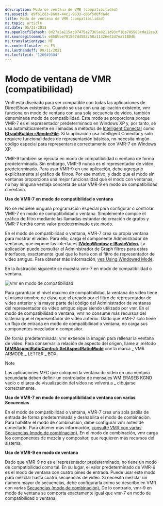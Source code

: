 ```yaml
---
description: Modo de ventana de VMR (compatibilidad)
ms.assetid: e9fb1c83-860a-44c1-9633-c86f5d0fdadd
title: Modo de ventana de VMR (compatibilidad)
ms.topic: article
ms.date: 05/31/2018
ms.openlocfilehash: 8d27a5a115ac87475a27365a0211d93cf18e785983cda12ee338e73b24fb0f77
ms.sourcegitcommit: e858bbe701567d4583c50a11326e42d7ea51804b
ms.translationtype: MT
ms.contentlocale: es-ES
ms.lasthandoff: 08/11/2021
ms.locfileid: "120049304"
---
```

# <a name="vmr-windowed-compatibility-mode"></a>Modo de ventana de VMR (compatibilidad)

VmR está diseñado para ser compatible con todas las aplicaciones de DirectShow existentes. Cuando se usa con una aplicación existente, vmr funciona en modo de ventana con una sola secuencia de vídeo, también denominada modo de compatibilidad. Este modo se proporciona porque VMR-7 es el representador predeterminado en Windows XP y, por tanto, se usa automáticamente en llamadas a métodos de [Intelligent Conectar](intelligent-connect.md) como [**IGraphBuilder::RenderFile**](/windows/desktop/api/Strmif/nf-strmif-igraphbuilder-renderfile). Si la aplicación usa Intelligent Conectar y solo requiere funcionalidades de representación básicas, no necesita ningún código especial para representarse correctamente con VMR-7 en Windows XP.

VMR-9 también se ejecuta en modo de compatibilidad o ventana de forma predeterminada. Sin embargo, VMR-9 nunca es el representador de vídeo predeterminado. Para usar VMR-9 en una aplicación, debe agregarlo explícitamente al gráfico de filtros. Por ese motivo, y dado que el modo sin ventanas proporciona una mejor funcionalidad que el modo con ventanas, no hay ninguna ventaja concreta de usar VMR-9 en modo de compatibilidad o ventana.

**Uso de VMR-7 en modo de compatibilidad o ventana**

No se requiere ninguna programación especial para configurar o controlar VMR-7 en modo de compatibilidad o ventana. Simplemente compile el gráfico de filtro mediante las llamadas estándar de creación de grafos y VMR-7 tendrá como valor predeterminado este modo.

En el modo de compatibilidad o ventana, VMR-7 crea su propia ventana para mostrar el vídeo. Para ello, carga el componente Administrador de ventanas, que expone las interfaces [**IVideoWindow**](/windows/desktop/api/Control/nn-control-ivideowindow) [**e IBasicVideo.**](/windows/desktop/api/Control/nn-control-ibasicvideo) La aplicación puede consultar el Administrador de Graph filtros para estas interfaces, exactamente igual que lo haría con el filtro de representador de vídeo antiguo. Para obtener más información, [vea Using Windowed Mode](using-windowed-mode.md).

En la ilustración siguiente se muestra vmr-7 en modo de compatibilidad o ventana.

![vmr en modo de compatibilidad](images/vmr-compat-mode.png)

Para garantizar el nivel máximo de compatibilidad, la ventana de vídeo tiene el mismo nombre de clase que el creado por el filtro de representador de vídeo anterior y la mayor parte del código del Administrador de ventanas del representador de vídeo antiguo sigue siendo utilizado por vmr. En el modo de compatibilidad o ventana, vmr no consume más recursos del sistema que el representador de vídeo anterior. Dado que VMR-7 solo tiene un flujo de entrada en modo de compatibilidad o ventana, no carga sus componentes mezclador o compositor.

De forma predeterminada, vmr extiende la imagen para rellenar la ventana de vídeo. Para conservar la relación de aspecto del origen, llame al método [**IVMRAspectRatioControl::SetAspectRatioMode**](/windows/desktop/api/Strmif/nf-strmif-ivmraspectratiocontrol-setaspectratiomode) con la marca \_ VMR ARMODE \_ LETTER \_ BOX.

> [!Note]  
> Las aplicaciones MFC que coloquen la ventana de vídeo en una ventana secundaria deben definir un controlador de mensajes WM ERASEB KGND vacío o el área de visualización del vídeo no volverá a \_ dibujarse correctamente.

 

**Uso de VMR-7 en modo de compatibilidad o ventana con varias Secuencias**

En el modo de compatibilidad o ventana, VMR-7 crea una sola patilla de entrada de forma predeterminada y deshabilita el modo de combinación. Para habilitar el modo de combinación, debe configurar vmr antes de conectarlo. Para obtener más información, [consulte VMR con varias Secuencias (modo de combinación).](vmr-with-multiple-streams--mixing-mode.md) En el modo de combinación, vmr carga los componentes de mezcla y compositor, que requieren más recursos del sistema.

**Uso de VMR-9 en modo de ventana**

Dado que VMR-9 no es el representador predeterminado, no tiene un modo de compatibilidad como tal. En su lugar, el valor predeterminado de VMR-9 es el modo de ventana con cuatro pines de entrada. Puede usar este modo para mezclar hasta cuatro secuencias de vídeo. Si necesita mezclar un número mayor de secuencias, debe configurarla como se describe en VMR con varias [Secuencias (modo de combinación).](vmr-with-multiple-streams--mixing-mode.md) De lo contrario, vmr-9 en modo de ventana se comporta exactamente igual que vmr-7 en modo de compatibilidad o ventana.

 

 



